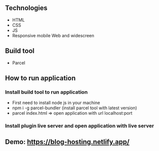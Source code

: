## Technologies
- HTML
- CSS
- JS
- Responsive mobile Web and widescreen
## Build tool
- Parcel

## How to run application
### Install build tool to run application
- First need to install node js in your machine
- npm i -g parcel-bundler (install parcel tool with latest version)
- parcel index.html => open application with url localhost:port

### Install plugin live server and open application with live server

## Demo: https://blog-hosting.netlify.app/
